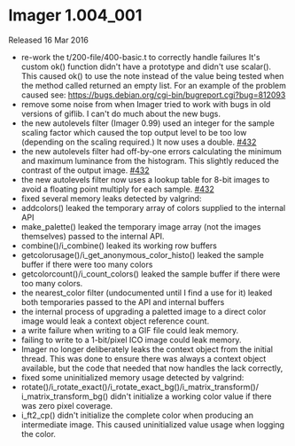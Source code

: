 # Imager 1.004_001

Released 16 Mar 2016

- re-work the t/200-file/400-basic.t to correctly handle failures It's custom ok() function didn't have a prototype and didn't use scalar(). This caused ok() to use the note instead of the value being tested when the method called returned an empty list. For an example of the problem caused see: https://bugs.debian.org/cgi-bin/bugreport.cgi?bug=812093
- remove some noise from when Imager tried to work with bugs in old versions of giflib. I can't do much about the new bugs.
- the new autolevels filter (Imager 0.99) used an integer for the sample scaling factor which caused the top output level to be too low (depending on the scaling required.) It now uses a double. [#432](https://github.com/tonycoz/imager/issues/432)
- the new autolevels filter had off-by-one errors calculating the minimum and maximum luminance from the histogram. This slightly reduced the contrast of the output image. [#432](https://github.com/tonycoz/imager/issues/432)
- the new autolevels filter now uses a lookup table for 8-bit images to avoid a floating point multiply for each sample. [#432](https://github.com/tonycoz/imager/issues/432)
- fixed several memory leaks detected by valgrind:
- addcolors() leaked the temporary array of colors supplied to the internal API
- make_palette() leaked the temporary image array (not the images themselves) passed to the internal API.
- combine()/i_combine() leaked its working row buffers
- getcolorusage()/i_get_anonymous_color_histo() leaked the sample buffer if there were too many colors
- getcolorcount()/i_count_colors() leaked the sample buffer if there were too many colors.
- the nearest_color filter (undocumented until I find a use for it) leaked both temporaries passed to the API and internal buffers
- the internal process of upgrading a paletted image to a direct color image would leak a context object reference count.
- a write failure when writing to a GIF file could leak memory.
- failing to write to a 1-bit/pixel ICO image could leak memory.
- Imager no longer deliberately leaks the context object from the initial thread. This was done to ensure there was always a context object available, but the code that needed that now handles the lack correctly,
- fixed some uninitialized memory usage detected by valgrind:
- rotate()/i_rotate_exact()/i_rotate_exact_bg()/i_matrix_transform()/ i_matrix_transform_bg() didn't initialize a working color value if there was zero pixel coverage.
- i_ft2_cp() didn't initialize the complete color when producing an intermediate image. This caused uninitialized value usage when logging the color.